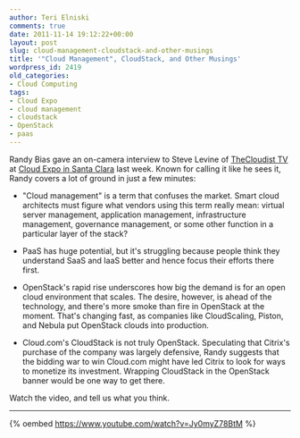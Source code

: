 ```yaml
---
author: Teri Elniski
comments: true
date: 2011-11-14 19:12:22+00:00
layout: post
slug: cloud-management-cloudstack-and-other-musings
title: '"Cloud Management", CloudStack, and Other Musings'
wordpress_id: 2419
old_categories:
- Cloud Computing
tags:
- Cloud Expo
- cloud management
- cloudstack
- OpenStack
- paas
---
```


Randy Bias gave an on-camera interview to Steve Levine of [TheCloudist TV](http://www.thecloudist.com/the-cloudist-tv/) at [Cloud Expo in Santa Clara](http://cloudcomputingexpo.com/) last week. Known for calling it like he sees it, Randy covers a lot of ground in just a few minutes:

  * "Cloud management" is a term that confuses the market. Smart cloud architects must figure what vendors using this term really mean: virtual server management, application management, infrastructure management, governance management, or some other function in a particular layer of the stack?

	
  * PaaS has huge potential, but it's struggling because people think they understand SaaS and IaaS better and hence focus their efforts there first.

	
  * OpenStack's rapid rise underscores how big the demand is for an open cloud environment that scales. The desire, however, is ahead of the technology, and there's more smoke than fire in OpenStack at the moment. That's changing fast, as companies like CloudScaling, Piston, and Nebula put OpenStack clouds into production.

	
  * Cloud.com's CloudStack is not truly OpenStack. Speculating that Citrix's purchase of the company was largely defensive, Randy suggests that the bidding war to win Cloud.com might have led Citrix to look for ways to monetize its investment. Wrapping CloudStack in the OpenStack banner would be one way to get there.

Watch the video, and tell us what you think.

* * *

{% oembed https://www.youtube.com/watch?v=Jy0myZ78BtM %}
